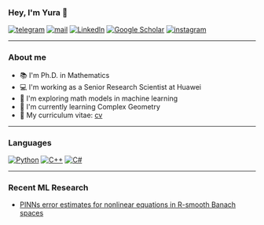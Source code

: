 ### Hey, I'm Yura 👋

[![telegram](https://img.shields.io/static/v1?style=flat-square&message=telegram&color=26A5E4&logo=Telegram&logoColor=FFFFFF&label=)](https://t.me/yzdxdydz)
[![mail](https://img.shields.io/badge/gmail-c14438?style=flat-square&message=gmail&logo=Gmail&logoColor=white)](mailto:yuri.zakharyan@gmail.com)
[![Linkedln](https://img.shields.io/badge/linkedin-0077B5?style=flat-square&logo=linkedin&logoColor=white)](https://www.linkedin.com/in/yurii-zakharian/)
[![Google Scholar](https://img.shields.io/badge/scholar-%23FFFFFF?style=flat-square&logo=google-scholar&logoColor=4285F4)](https://scholar.google.com/citations?user=silHCQHr_UoC)
[![instagram](https://img.shields.io/static/v1?style=flat-square&message=instagram&color=C13584&logo=instagram&logoColor=white&label=)](https://www.instagram.com/yzdxdydz/)

---

### About me
- 📚 I'm Ph.D. in Mathematics
- 💻 I'm working as a Senior Research Scientist at Huawei
- 🔬 I'm exploring math models in machine learning
- 📖 I'm currently learning Complex Geometry
- 📄 My curriculum vitae: [cv](cv.pdf)

---

### Languages
[![Python](https://img.shields.io/badge/python-blue?style=flat-square&logo=python&logoColor=white)](#)
[![C++](https://img.shields.io/badge/C++-blue?style=flat-square&logo=C%2B%2B&logoColor=white)](#)
[![C#](https://img.shields.io/badge/C%23-blue?style=flat-square&logo=CSharp&logoColor=white)](#)

---

### Recent ML Research
- [PINNs error estimates for nonlinear equations in R-smooth Banach spaces](https://arxiv.org/pdf/2305.11915)
